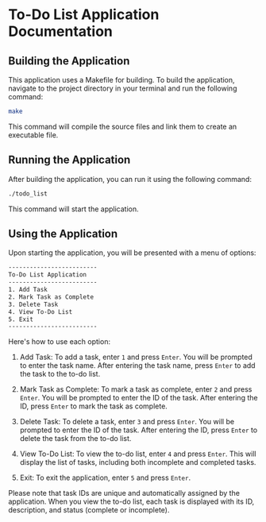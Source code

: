 # To-Do List Application Documentation
## Building the Application
This application uses a Makefile for building. To build the application, navigate to the project directory in your terminal and run the following command:
```bash
make
```
This command will compile the source files and link them to create an executable file.

## Running the Application
After building the application, you can run it using the following command:
```bash
./todo_list
```
This command will start the application.

## Using the Application
Upon starting the application, you will be presented with a menu of options:
```bash
-------------------------
To-Do List Application
-------------------------
1. Add Task
2. Mark Task as Complete
3. Delete Task
4. View To-Do List
5. Exit
-------------------------
```
Here's how to use each option:

1. Add Task: To add a task, enter `1` and press `Enter`. You will be prompted to enter the task name. After entering the task name, press `Enter` to add the task to the to-do list.

2. Mark Task as Complete: To mark a task as complete, enter `2` and press `Enter`. You will be prompted to enter the ID of the task. After entering the ID, press `Enter` to mark the task as complete.

3. Delete Task: To delete a task, enter `3` and press `Enter`. You will be prompted to enter the ID of the task. After entering the ID, press `Enter` to delete the task from the to-do list.

4. View To-Do List: To view the to-do list, enter `4` and press `Enter`. This will display the list of tasks, including both incomplete and completed tasks.

5. Exit: To exit the application, enter `5` and press `Enter`.

Please note that task IDs are unique and automatically assigned by the application. When you view the to-do list, each task is displayed with its ID, description, and status (complete or incomplete).